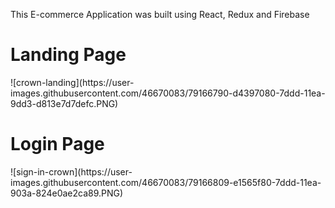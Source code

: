 This E-commerce Application was built using React, Redux and Firebase

<h1>Landing Page</h1>
![crown-landing](https://user-images.githubusercontent.com/46670083/79166790-d4397080-7ddd-11ea-9dd3-d813e7d7defc.PNG)
<h1>Login Page</h1>
![sign-in-crown](https://user-images.githubusercontent.com/46670083/79166809-e1565f80-7ddd-11ea-903a-824e0ae2ca89.PNG)


